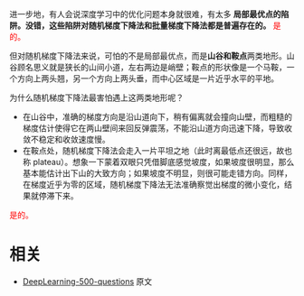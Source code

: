 

进一步地，有人会说深度学习中的优化问题本身就很难，有太多 **局部最优点的陷阱。没错，这些陷阱对随机梯度下降法和批量梯度下降法都是普遍存在的。** <span style="color:red;">是的。</span>

但对随机梯度下降法来说，可怕的不是局部最优点，而是**山谷和鞍点**两类地形。山谷顾名思义就是狭长的山间小道，左右两边是峭壁；鞍点的形状像是一个马鞍，一个方向上两头翘，另一个方向上两头垂，而中心区域是一片近乎水平的平地。

为什么随机梯度下降法最害怕遇上这两类地形呢？

- 在山谷中，准确的梯度方向是沿山道向下，稍有偏离就会撞向山壁，而粗糙的梯度估计使得它在两山壁间来回反弹震荡，不能沿山道方向迅速下降，导致收敛不稳定和收敛速度慢。
- 在鞍点处，随机梯度下降法会走入一片平坦之地（此时离最低点还很远，故也称 plateau）。想象一下蒙着双眼只凭借脚底感觉坡度，如果坡度很明显，那么基本能估计出下山的大致方向；如果坡度不明显，则很可能走错方向。同样，在梯度近乎为零的区域，随机梯度下降法无法准确察觉出梯度的微小变化，结果就停滞下来。

<span style="color:red;">是的。</span>






# 相关

- [DeepLearning-500-questions](https://github.com/scutan90/DeepLearning-500-questions) 原文
